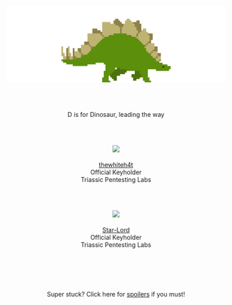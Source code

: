 <br /><br />
<br /><br />

<p align="center">
<img id="stegosaur" src="img/stegosaur.gif">
</p>
<br /><br />
<p align="center">
D is for Dinosaur, leading the way<br class="fossilkey" fossil="classyfied" />
</p>
<br /><br />
<p align="center">
<script class="9c62912b5d1e7b830b10b4302b78c4d2" src="https://w.promofeatures.com/js/timer/9c62912b5d1e7b830b10b4302b78c4d2.js?v=1599417212"></script>
</p>
<p align="center">
<img id="twh" width="120" src="img/keyholder.png" /><br /><br /><a href="https://badgr.com/issuers/5f54a21a988cf55d70671e31/badges/5f54cc02409f3f168be9e63a/assertions/5f57fdf7988cf55d706a6ecc?assertionFilter=%7B%22expirationReference%22:%222020-09-10T04:27:53.182Z%22,%22includeExpired%22:false,%22includeRevoked%22:false,%22pageNum%22:0,%22pageSize%22:10,%22query%22:%22%22%7D">thewhiteh4t</a><br />
Official Keyholder<br />Triassic Pentesting Labs</p>

<br /><br /><p align="center">
<img id="Star-Lord" width="120" src="img/keyholder.png"><br /><br /><a href="https://badgr.com/issuers/5f54a21a988cf55d70671e31/badges/5f54cc02409f3f168be9e63a/assertions/5f59a649409f3f168bef02ef?assertionFilter=%7B%22expirationReference%22:%222020-09-10T04:24:36.575Z%22,%22includeExpired%22:false,%22includeRevoked%22:false,%22pageNum%22:0,%22pageSize%22:10,%22query%22:%22%22%7D">Star-Lord</a><br />
Official Keyholder<br />Triassic Pentesting Labs</p>

<br /><br />
<br /><br />
<p align="center">Super stuck? Click here for <a href="spoilers5">spoilers</a> if you must!</p>
<br />
